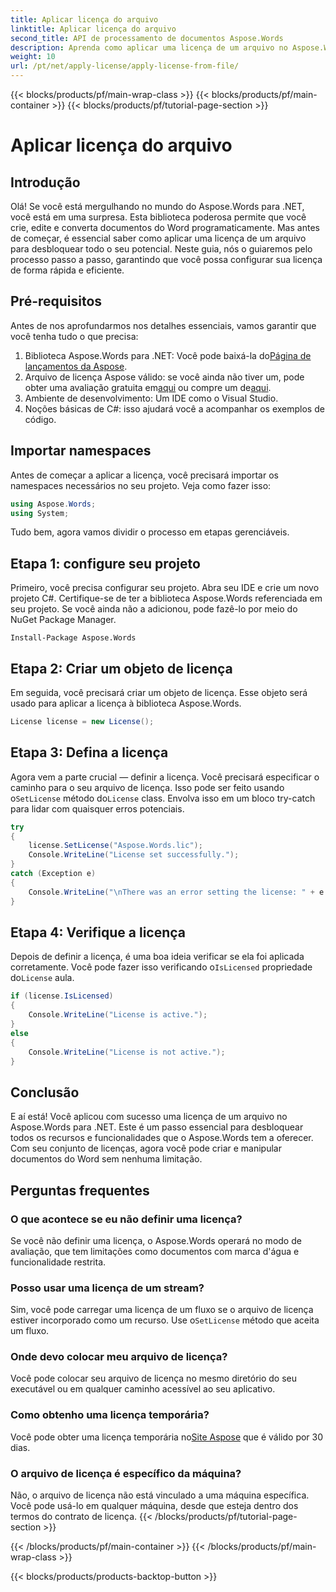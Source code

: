 ```yaml
---
title: Aplicar licença do arquivo
linktitle: Aplicar licença do arquivo
second_title: API de processamento de documentos Aspose.Words
description: Aprenda como aplicar uma licença de um arquivo no Aspose.Words para .NET com nosso guia detalhado passo a passo. Desbloqueie todo o potencial da sua biblioteca sem esforço.
weight: 10
url: /pt/net/apply-license/apply-license-from-file/
---
```


{{< blocks/products/pf/main-wrap-class >}}
{{< blocks/products/pf/main-container >}}
{{< blocks/products/pf/tutorial-page-section >}}

# Aplicar licença do arquivo

## Introdução

Olá! Se você está mergulhando no mundo do Aspose.Words para .NET, você está em uma surpresa. Esta biblioteca poderosa permite que você crie, edite e converta documentos do Word programaticamente. Mas antes de começar, é essencial saber como aplicar uma licença de um arquivo para desbloquear todo o seu potencial. Neste guia, nós o guiaremos pelo processo passo a passo, garantindo que você possa configurar sua licença de forma rápida e eficiente.

## Pré-requisitos

Antes de nos aprofundarmos nos detalhes essenciais, vamos garantir que você tenha tudo o que precisa:

1.  Biblioteca Aspose.Words para .NET: Você pode baixá-la do[Página de lançamentos da Aspose](https://releases.aspose.com/words/net/).
2.  Arquivo de licença Aspose válido: se você ainda não tiver um, pode obter uma avaliação gratuita em[aqui](https://releases.aspose.com/) ou compre um de[aqui](https://purchase.aspose.com/buy).
3. Ambiente de desenvolvimento: Um IDE como o Visual Studio.
4. Noções básicas de C#: isso ajudará você a acompanhar os exemplos de código.

## Importar namespaces

Antes de começar a aplicar a licença, você precisará importar os namespaces necessários no seu projeto. Veja como fazer isso:

```csharp
using Aspose.Words;
using System;
```

Tudo bem, agora vamos dividir o processo em etapas gerenciáveis.

## Etapa 1: configure seu projeto

Primeiro, você precisa configurar seu projeto. Abra seu IDE e crie um novo projeto C#. Certifique-se de ter a biblioteca Aspose.Words referenciada em seu projeto. Se você ainda não a adicionou, pode fazê-lo por meio do NuGet Package Manager.

```shell
Install-Package Aspose.Words
```

## Etapa 2: Criar um objeto de licença

Em seguida, você precisará criar um objeto de licença. Esse objeto será usado para aplicar a licença à biblioteca Aspose.Words.

```csharp
License license = new License();
```

## Etapa 3: Defina a licença

 Agora vem a parte crucial — definir a licença. Você precisará especificar o caminho para o seu arquivo de licença. Isso pode ser feito usando o`SetLicense` método do`License` class. Envolva isso em um bloco try-catch para lidar com quaisquer erros potenciais.

```csharp
try
{
    license.SetLicense("Aspose.Words.lic");
    Console.WriteLine("License set successfully.");
}
catch (Exception e)
{
    Console.WriteLine("\nThere was an error setting the license: " + e.Message);
}
```

## Etapa 4: Verifique a licença

Depois de definir a licença, é uma boa ideia verificar se ela foi aplicada corretamente. Você pode fazer isso verificando o`IsLicensed` propriedade do`License` aula.

```csharp
if (license.IsLicensed)
{
    Console.WriteLine("License is active.");
}
else
{
    Console.WriteLine("License is not active.");
}
```

## Conclusão

E aí está! Você aplicou com sucesso uma licença de um arquivo no Aspose.Words para .NET. Este é um passo essencial para desbloquear todos os recursos e funcionalidades que o Aspose.Words tem a oferecer. Com seu conjunto de licenças, agora você pode criar e manipular documentos do Word sem nenhuma limitação.

## Perguntas frequentes

### O que acontece se eu não definir uma licença?  
Se você não definir uma licença, o Aspose.Words operará no modo de avaliação, que tem limitações como documentos com marca d'água e funcionalidade restrita.

### Posso usar uma licença de um stream?  
 Sim, você pode carregar uma licença de um fluxo se o arquivo de licença estiver incorporado como um recurso. Use o`SetLicense` método que aceita um fluxo.

### Onde devo colocar meu arquivo de licença?  
Você pode colocar seu arquivo de licença no mesmo diretório do seu executável ou em qualquer caminho acessível ao seu aplicativo.

### Como obtenho uma licença temporária?  
 Você pode obter uma licença temporária no[Site Aspose](https://purchase.aspose.com/temporary-license/) que é válido por 30 dias.

### O arquivo de licença é específico da máquina?  
Não, o arquivo de licença não está vinculado a uma máquina específica. Você pode usá-lo em qualquer máquina, desde que esteja dentro dos termos do contrato de licença.
{{< /blocks/products/pf/tutorial-page-section >}}

{{< /blocks/products/pf/main-container >}}
{{< /blocks/products/pf/main-wrap-class >}}

{{< blocks/products/products-backtop-button >}}
